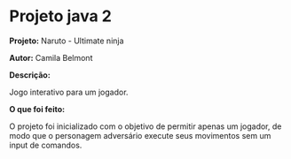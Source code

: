 # Projeto java 2

<b>Projeto:</b> Naruto - Ultimate ninja

<b>Autor:</b> Camila Belmont

<b>Descrição:</b>
<p>Jogo interativo para um jogador.</p>

<b>O que foi feito:</b>
<p>O projeto foi inicializado com o objetivo de permitir apenas um jogador, 
de modo que o personagem adversário execute seus movimentos sem um input de comandos.</p>

